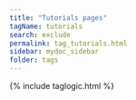 ```yaml
---
title: "Tutorials pages"
tagName: tutorials
search: exclude
permalink: tag_tutorials.html
sidebar: mydoc_sidebar
folder: tags
---
```

{% include taglogic.html %}

